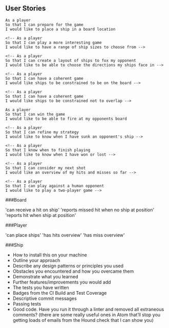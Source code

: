 User Stories
------------
```
As a player
So that I can prepare for the game
I would like to place a ship in a board location

<!-- As a player
So that I can play a more interesting game
I would like to have a range of ship sizes to choose from -->

<!-- As a player
So that I can create a layout of ships to fox my opponent
I would like to be able to choose the directions my ships face in -->

<!-- As a player
So that I can have a coherent game
I would like ships to be constrained to be on the board -->

<!-- As a player
So that I can have a coherent game
I would like ships to be constrained not to overlap -->

As a player
So that I can win the game
I would like to be able to fire at my opponents board

<!-- As a player
So that I can refine my strategy
I would like to know when I have sunk an opponent's ship -->

<!-- As a player
So that I know when to finish playing
I would like to know when I have won or lost -->

<!-- As a player
So that I can consider my next shot
I would like an overview of my hits and misses so far -->

<!-- As a player
So that I can play against a human opponent
I would like to play a two-player game -->
```

###Board
  <!-- 'can have a ship' -->
  'can receive a hit on ship'
  'reports missed hit when no ship at position'
  'reports hit when ship at position'

###Player
  <!-- 'has a board'
  'has ships' -->
  'can place ships'
  'has hits overview'
  'has miss overview'

###Ship
  <!-- 'has a position when created' -->

- How to install this on your machine
- Outline your approach
- Describe any design patterns or principles you used
- Obstacles you encountered and how you overcame them
- Demonstrate what you learned
- Further features/improvements you would add
- The tests you have written
- Badges  from the CI Build and Test Coverage
- Descriptive commit messages
- Passing tests
- Good code. Have you run it through a linter and removed all extraneous comments?
  (there are some really useful ones in Atom that’ll stop you getting loads of emails
  from the Hound check that I can show you)
